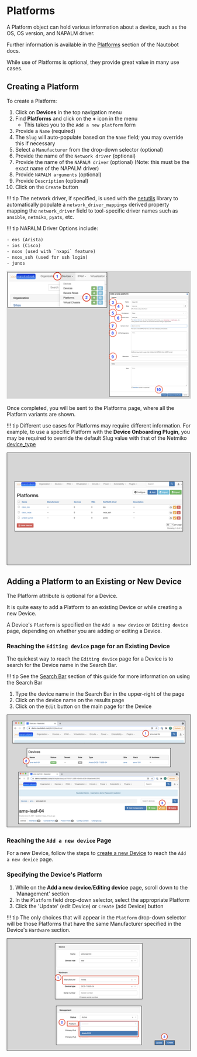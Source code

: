 # Platforms

A Platform object can hold various information about a device, such as the OS, OS version, and NAPALM driver.

Further information is available in the [Platforms](../../models/dcim/platform.md) section of the Nautobot docs.

While use of Platforms is optional, they provide great value in many use cases.

## Creating a Platform

To create a Platform:

1. Click on **Devices** in the top navigation menu
2. Find **Platforms** and click on the **+** icon in the menu
    * This takes you to the `Add a new platform` form
3. Provide a `Name` (required)
4. The `Slug` will auto-populate based on the `Name` field; you may override this if necessary
5. Select a `Manufacturer` from the drop-down selector (optional)
6. Provide the name of the `Network driver` (optional)
7. Provide the name of the `NAPALM driver` (optional) (Note: this must be the exact name of the NAPALM driver)
8. Provide `NAPALM arguments` (optional)
9. Provide `Description` (optional)
10. Click on the `Create` button

!!! tip
    The network driver, if specified, is used with the [netutils](https://netutils.readthedocs.io/en/latest/) library to automatically populate a `network_driver_mappings` derived property mapping the `network_driver` field to tool-specific driver names such as `ansible`, `netmiko`, `pyats`, etc.

!!! tip
    NAPALM Driver Options include:

    - eos (Arista)
    - ios (Cisco)
    - nxos (used with `nxapi` feature)
    - nxos_ssh (used for ssh login)
    - junos

![Add platform](../images/getting-started-nautobot-ui/10-add-platform.png)

Once completed, you will be sent to the Platforms page, where all the Platform variants are shown.

!!! tip
    Different use cases for Platforms may require different information. For example, to use a specific Platform with
    the **Device Onboarding Plugin**, you may be required to override the default Slug value with that of the
    Netmiko [device_type](https://github.com/ktbyers/netmiko/blob/2dc032b64c3049d3048966441ee30a0139bebc81/netmiko/ssh_autodetect.py#L50)

![Platforms page](../images/getting-started-nautobot-ui/11-platforms-page.png)

## Adding a Platform to an Existing or New Device

The Platform attribute is optional for a Device.

It is quite easy to add a Platform to an existing Device or while creating a new Device.

A Device's `Platform` is specified on the `Add a new device` or `Editing device` page, depending on whether you are adding or editing a Device.

### Reaching the `Editing device` page for an Existing Device

The quickest way to reach the `Editing device` page for a Device is to search for the Device name
in the Search Bar.

!!! tip
    See the [Search Bar](search-bar.md) section of this guide for more information on using the Search Bar

1. Type the device name in the Search Bar in the upper-right of the page
2. Click on the device name on the results page
3. Click on the `Edit` button on the main page for the Device

![Device main page](../images/getting-started-nautobot-ui/43-get-to-device-main-page.png)

### Reaching the `Add a new device` Page

For a new Device, follow the steps to [create a new Device](creating-devices.md) to reach the `Add a new device` page.

### Specifying the Device's Platform

1. While on the **Add a new device**/**Editing device** page, scroll down to the 'Management' section
2. In the `Platform` field drop-down selector, select the appropriate Platform
3. Click the 'Update' (edit Device) or `Create` (add Device) button

!!! tip
    The only choices that will appear in the `Platform` drop-down selector will be those Platforms that have the same Manufacturer specified in the Device's `Hardware` section.

![Add platform](../images/getting-started-nautobot-ui/44-add-platform.png)
